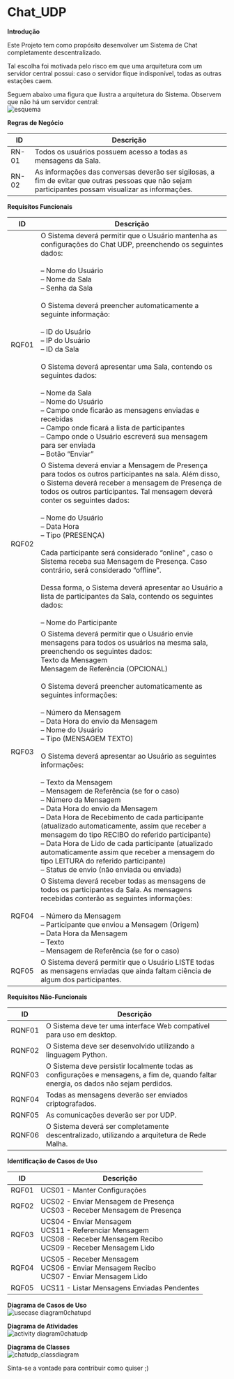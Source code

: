 # Chat_UDP

<b>Introdução</b>

Este Projeto tem como propósito desenvolver um Sistema de Chat completamente descentralizado. 

Tal escolha foi motivada pelo risco em que uma arquitetura com um servidor central possui: caso o servidor fique indisponível, todas as outras estações caem. 

Seguem abaixo uma figura que ilustra a arquitetura do Sistema. Observem que não há um servidor central: <br>
![esquema](https://user-images.githubusercontent.com/6242328/36846673-775df0c6-1d53-11e8-89df-a00c9e69cf3e.png)

<b>Regras de Negócio</b>

ID | Descrição
------ | -----------------------------------------------------------------------
RN-01 | Todos os usuários possuem acesso a todas as mensagens da Sala.
RN-02 | As informações das conversas deverão ser sigilosas, a fim de evitar que outras pessoas que não sejam participantes possam visualizar as informações.

<b>Requisitos Funcionais</b>

ID | Descrição
------ | -----------------------------------------------------------------------
RQF01 | O Sistema deverá permitir que o Usuário mantenha as configurações do Chat UDP, preenchendo os seguintes dados: <br><br>– Nome do Usuário <br>– Nome da Sala <br>– Senha da Sala <br><br>O Sistema deverá preencher automaticamente a seguinte informação: <br><br>– ID do Usuário <br>– IP do Usuário <br>– ID da Sala <br><br>O Sistema deverá apresentar uma Sala, contendo os seguintes dados: <br><br>– Nome da Sala <br>– Nome do Usuário <br>– Campo onde ficarão as mensagens enviadas e recebidas <br>– Campo onde ficará a lista de participantes <br>– Campo onde o Usuário escreverá sua mensagem para ser enviada <br>– Botão “Enviar”
RQF02 | O Sistema deverá enviar a Mensagem de Presença para todos os outros participantes na sala. Além disso, o Sistema deverá receber a mensagem de Presença de todos os outros participantes. Tal mensagem deverá conter os seguintes dados: <br><br>– Nome do Usuário <br>– Data Hora <br>– Tipo (PRESENÇA) <br><br>Cada participante será considerado “online” , caso o Sistema receba sua Mensagem de Presença. Caso contrário, será considerado “offline”. <br><br>Dessa forma, o Sistema deverá apresentar ao Usuário a lista de participantes da Sala, contendo os seguintes dados: <br><br>– Nome do Participante
RQF03 | O Sistema deverá permitir que o Usuário envie mensagens para todos os usuários na mesma sala, preenchendo os seguintes dados: <br>Texto da Mensagem <br>Mensagem de Referência (OPCIONAL) <br><br>O Sistema deverá preencher automaticamente as seguintes informações: <br><br>– Número da Mensagem <br>– Data Hora do envio da Mensagem <br>– Nome do Usuário <br>– Tipo (MENSAGEM TEXTO) <br><br>O Sistema deverá apresentar ao Usuário as seguintes informações: <br><br>– Texto da Mensagem <br>– Mensagem de Referência (se for o caso) <br>– Número da Mensagem <br>– Data Hora do envio da Mensagem <br>– Data Hora de Recebimento de cada participante (atualizado automaticamente, assim que receber a mensagem do tipo RECIBO do referido participante) <br>– Data Hora de Lido de cada participante (atualizado automaticamente assim que receber a mensagem do tipo LEITURA do referido participante) <br>– Status de envio (não enviada ou enviada)
RQF04 | O Sistema deverá receber todas as mensagens de todos os participantes da Sala. As mensagens recebidas conterão as seguintes informações: <br><br>– Número da Mensagem <br>– Participante que enviou a Mensagem (Origem) <br>– Data Hora da Mensagem <br>– Texto <br>– Mensagem de Referência (se for o caso)
RQF05 | O Sistema deverá permitir que o Usuário LISTE todas as mensagens enviadas que ainda faltam ciência de algum dos participantes.

<b>Requisitos Não-Funcionais</b> 

ID | Descrição
------ | -----------------------------------------------------------------------
RQNF01 | O Sistema deve ter uma interface Web compatível para uso em desktop.
RQNF02 | O Sistema deve ser desenvolvido utilizando a linguagem Python.
RQNF03 | O Sistema deve persistir localmente todas as configurações e mensagens, a fim de, quando faltar energia, os dados não sejam perdidos.
RQNF04 | Todas as mensagens deverão ser enviados criptografados.
RQNF05 | As comunicações deverão ser por UDP.
RQNF06 | O Sistema deverá ser completamente descentralizado, utilizando a arquitetura de Rede Malha.

<b>Identificação de Casos de Uso</b>

ID | Descrição
------ | -----------------------------------------------------------------------
RQF01 | UCS01 - Manter Configurações
RQF02 | UCS02 - Enviar Mensagem de  Presença <br>UCS03 - Receber Mensagem de Presença
RQF03 | UCS04 - Enviar Mensagem <br>UCS11 - Referenciar Mensagem <br>UCS08 - Receber Mensagem Recibo <br>UCS09 - Receber Mensagem Lido
RQF04 | UCS05 - Receber Mensagem <br>UCS06 - Enviar Mensagem Recibo <br>UCS07 - Enviar Mensagem Lido
RQF05 | UCS11 - Listar Mensagens Enviadas Pendentes

<b>Diagrama de Casos de Uso</b> <br>
![usecase diagram0chatupd](https://user-images.githubusercontent.com/6242328/36845085-46a639a8-1d4d-11e8-9b71-5d6dc5d435bb.png)

<b>Diagrama de Atividades</b> <br>
![activity diagram0chatudp](https://user-images.githubusercontent.com/6242328/36845060-262ed37e-1d4d-11e8-9fb6-8796b00c7283.png)

<b>Diagrama de Classes</b> <br>
![chatudp_classdiagram](https://user-images.githubusercontent.com/6242328/36845031-fa579196-1d4c-11e8-8cd3-cba62a42c84d.png)

Sinta-se a vontade para contribuir como quiser ;)

















